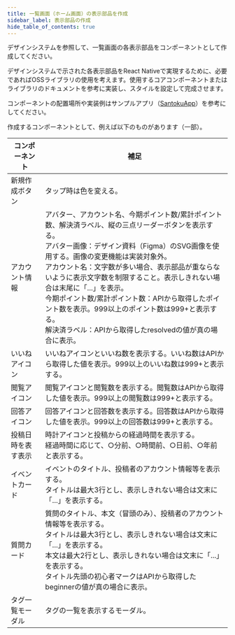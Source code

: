 ```yaml
---
title: 一覧画面（ホーム画面）の表示部品を作成
sidebar_label: 表示部品の作成
hide_table_of_contents: true
---
```


デザインシステムを参照して、一覧画面の各表示部品をコンポーネントとして作成してください。

デザインシステムで示された各表示部品をReact Nativeで実現するために、必要であればOSSライブラリの使用を考えます。使用するコアコンポーネントまたはライブラリのドキュメントを参考に実装し、スタイルを設定して完成させます。

コンポーネントの配置場所や実装例はサンプルアプリ（[SantokuApp](https://github.com/{@inject:organization}/mobile-app-crib-notes/tree/master/example-app/SantokuApp)）を参考にしてください。

作成するコンポーネントとして、例えば以下のものがあります（一部）。

| コンポーネント | 補足 |
|--|--|
| 新規作成ボタン | タップ時は色を変える。 |
| アカウント情報 | アバター、アカウント名、今期ポイント数/累計ポイント数、解決済ラベル、縦の三点リーダーボタンを表示する。<br />アバター画像：デザイン資料（Figma）のSVG画像を使用する。画像の変更機能は実装対象外。<br />アカウント名：文字数が多い場合、表示部品が重ならないように表示文字数を制限すること。表示しきれない場合は末尾に「...」を表示。<br />今期ポイント数/累計ポイント数：APIから取得したポイント数を表示。999以上のポイント数は999+と表示する。<br />解決済ラベル：APIから取得したresolvedの値が真の場合に表示。 |
| いいねアイコン | いいねアイコンといいね数を表示する。いいね数はAPIから取得した値を表示。999以上のいいね数は999+と表示する。|
| 閲覧アイコン | 閲覧アイコンと閲覧数を表示する。閲覧数はAPIから取得した値を表示。999以上の閲覧数は999+と表示する。|
| 回答アイコン | 回答アイコンと回答数を表示する。回答数はAPIから取得した値を表示。999以上の回答数は999+と表示する。|
| 投稿日時を表す表示 | 時計アイコンと投稿からの経過時間を表示する。<br />経過時間に応じて、○分前、○時間前、○日前、○年前と表示する。 |
| イベントカード | イベントのタイトル、投稿者のアカウント情報等を表示する。<br />タイトルは最大3行とし、表示しきれない場合は文末に「...」を表示する。 |
| 質問カード | 質問のタイトル、本文（冒頭のみ）、投稿者のアカウント情報等を表示する。<br />タイトルは最大3行とし、表示しきれない場合は文末に「...」を表示する。<br />本文は最大2行とし、表示しきれない場合は文末に「...」を表示する。<br />タイトル先頭の初心者マークはAPIから取得したbeginnerの値が真の場合に表示。 |
| タグ一覧モーダル | タグの一覧を表示するモーダル。 |

